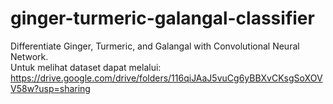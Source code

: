 # ginger-turmeric-galangal-classifier
Differentiate Ginger, Turmeric, and Galangal with Convolutional Neural Network.\
Untuk melihat dataset dapat melalui: https://drive.google.com/drive/folders/116qiJAaJ5vuCg6yBBXvCKsgSoXOVV58w?usp=sharing
